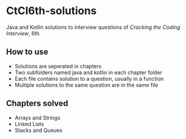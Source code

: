 # CtCI6th-solutions
Java and Kotlin solutions to interview questions of _Cracking the Coding Interview_, 6th

## How to use

- Solutions are seperated in chapters
- Two subfolders named java and kotlin in each chapter folder
- Each file contains solution to a question, usually in a function
- Multiple solutions to the same question are in the same file

## Chapters solved

- Arrays and Strings
- Linked Lists
- Stacks and Queues


